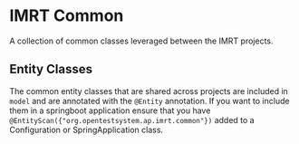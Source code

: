 # IMRT Common
A collection of common classes leveraged between the IMRT projects.

## Entity Classes
The common entity classes that are shared across projects are included in `model` and are annotated with the `@Entity` annotation.  If you want to include them in a springboot application ensure that you have `@EntityScan({"org.opentestsystem.ap.imrt.common"})` added to a Configuration or SpringApplication class.

